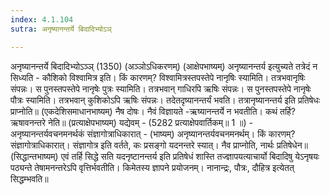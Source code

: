 ```yaml
---
index: 4.1.104
sutra: अनृष्यानन्तर्ये बिदादिभ्योऽञ्

---
```

 अनृष्यानन्तर्ये बिदादिभ्योऽञ्ञ् (1350) (अञ्ञोऽधिकरणम्) (आक्षेपभाष्यम्) अनृष्यानन्तर्य इत्युच्यते तत्रेदं न सिध्यति - कौशिको विश्वामित्र इति। किं कारणम्? विश्वामित्रस्तपस्तेपे नानृषिः स्यामिति। तत्रभवानृषिः संपन्नः। स पुनस्तपस्तेपे नानृषेः पुत्रः स्यामिति। तत्रभवान् गाधिरपि ऋषिः संपन्नः। स पुनस्तपस्तेपे नानृषेः पौत्रः स्यामिति। तत्रभवान् कुशिकोऽपि ऋषिः संपन्नः। तदेतदृष्यानन्तर्यं भवति। तत्रानृष्यानन्तर्य इति प्रतिषेधः प्राप्नोति॥ (एकदेशिसमाधानभाष्यम्) नैष दोषः। नैवं विज्ञायते -ऋष्यानन्तर्ये न भवतीति। कथं तर्हि? ऋषावनन्तरे नेति॥ (प्रत्याक्षेपभाष्यम्) यद्येवम् - (5282 प्रत्याक्षेपवार्तिकम्॥ 1 ॥) - अनृष्यानन्तर्यवचनमनर्थकं संज्ञागोत्राधिकारात् - (भाष्यम्) अनृष्यानन्तर्यवचनमनर्थम्। किं कारणम्? संज्ञागोत्राधिकारात्। संज्ञागोत्र इति वर्तते, कः प्रसङ्गो यदनन्तरे स्यात्। नैव प्राप्नोति, नार्थः प्रतिषेधेन॥ (सिद्धान्तभाष्यम्) एवं तर्हि सिद्धे सति यदनृष्टानन्तर्य इति प्रतिषेधं शास्ति तज्ज्ञापयत्याचार्यो बिदादिषु येऽनृषयः पठ्यन्ते तेषामनन्तरेऽपि वृत्तिर्भवतीति। किमेतस्य ज्ञापने प्रयोजनम्। नानान्द्रः, पौत्रः, दौहित्र इत्येतत् सिद्धम्भवति॥ 